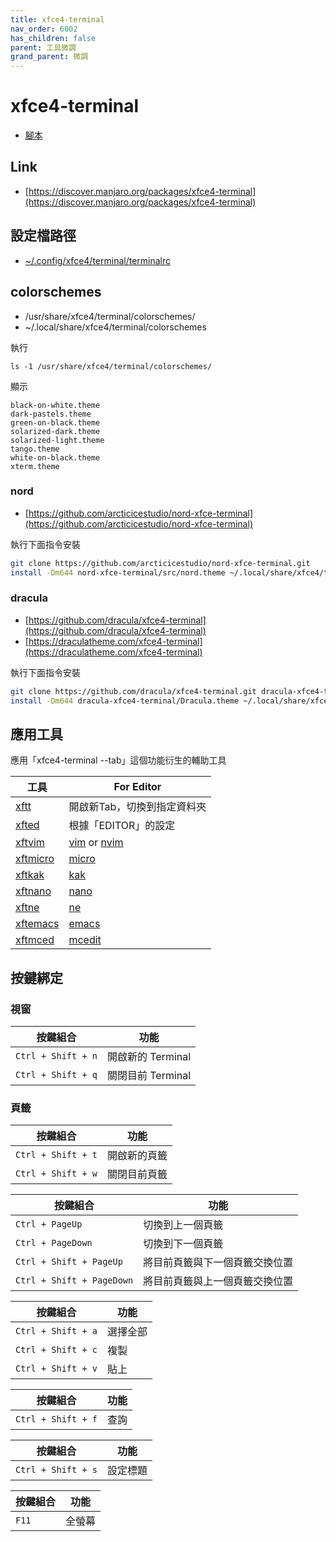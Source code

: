```yaml
---
title: xfce4-terminal
nav_order: 6002
has_children: false
parent: 工具微調
grand_parent: 微調
---
```



# xfce4-terminal


* [腳本](https://github.com/samwhelp/note-about-manjaro/tree/gh-pages/_demo/adjustment/tool/xfce4-terminal)


## Link

* [https://discover.manjaro.org/packages/xfce4-terminal](https://discover.manjaro.org/packages/xfce4-terminal)


## 設定檔路徑

* [~/.config/xfce4/terminal/terminalrc](https://github.com/samwhelp/note-about-manjaro/blob/gh-pages/_demo/adjustment/tool/xfce4-terminal/config/xfce4-terminal/terminalrc)


## colorschemes

* /usr/share/xfce4/terminal/colorschemes/
* ~/.local/share/xfce4/terminal/colorschemes


執行

```
ls -1 /usr/share/xfce4/terminal/colorschemes/
```

顯示

```
black-on-white.theme
dark-pastels.theme
green-on-black.theme
solarized-dark.theme
solarized-light.theme
tango.theme
white-on-black.theme
xterm.theme
```

### nord

* [https://github.com/arcticicestudio/nord-xfce-terminal](https://github.com/arcticicestudio/nord-xfce-terminal)

執行下面指令安裝

``` sh
git clone https://github.com/arcticicestudio/nord-xfce-terminal.git
install -Dm644 nord-xfce-terminal/src/nord.theme ~/.local/share/xfce4/terminal/colorschemes/nord.theme
```

### dracula

* [https://github.com/dracula/xfce4-terminal](https://github.com/dracula/xfce4-terminal)
* [https://draculatheme.com/xfce4-terminal](https://draculatheme.com/xfce4-terminal)

執行下面指令安裝

``` sh
git clone https://github.com/dracula/xfce4-terminal.git dracula-xfce4-terminal
install -Dm644 dracula-xfce4-terminal/Dracula.theme ~/.local/share/xfce4/terminal/colorschemes/Dracula.theme
```


## 應用工具

應用「xfce4-terminal --tab」這個功能衍生的輔助工具

| 工具 | For Editor |
| --- | --- |
| [xftt](https://samwhelp.github.io/tool-xfteditor/read/project/xfteditor/xfttt) | 開啟新Tab，切換到指定資料夾 |
| [xfted](https://samwhelp.github.io/tool-xfteditor/read/project/xfteditor/xfted) | 根據「EDITOR」的設定 |
| [xftvim](https://samwhelp.github.io/tool-xfteditor/read/project/xfteditor/xftvim) | [vim](https://www.vim.org/) or [nvim](https://neovim.io/) |
| [xftmicro](https://samwhelp.github.io/tool-xfteditor/read/project/xfteditor/xftmicro) | [micro](https://micro-editor.github.io/) |
| [xftkak](https://samwhelp.github.io/tool-xfteditor/read/project/xfteditor/xftkak) | [kak](https://kakoune.org/) |
| [xftnano](https://samwhelp.github.io/tool-xfteditor/read/project/xfteditor/xftnano) | [nano](https://www.nano-editor.org/) |
| [xftne](https://samwhelp.github.io/tool-xfteditor/read/project/xfteditor/xftne) | [ne](http://ne.di.unimi.it/) |
| [xftemacs](https://samwhelp.github.io/tool-xfteditor/read/project/xfteditor/xftemacs) | [emacs](https://www.gnu.org/software/emacs/) |
| [xftmced](https://samwhelp.github.io/tool-xfteditor/read/project/xfteditor/xftmced) | [mcedit](https://midnight-commander.org/) |




## 按鍵綁定

### 視窗

| 按鍵組合 | 功能 |
| --- | --- |
| `Ctrl + Shift + n` | 開啟新的 Terminal | 
| `Ctrl + Shift + q` | 關閉目前 Terminal | 

### 頁籤

| 按鍵組合 | 功能 |
| --- | --- |
| `Ctrl + Shift + t` | 開啟新的頁籤 | 
| `Ctrl + Shift + w` | 關閉目前頁籤 | 


| 按鍵組合 | 功能 |
| --- | --- |
| `Ctrl + PageUp` | 切換到上一個頁籤 | 
| `Ctrl + PageDown` | 切換到下一個頁籤 | 
| `Ctrl + Shift + PageUp` | 將目前頁籤與下一個頁籤交換位置 | 
| `Ctrl + Shift + PageDown` | 將目前頁籤與上一個頁籤交換位置 | 

| 按鍵組合 | 功能 |
| --- | --- |
| `Ctrl + Shift + a` | 選擇全部 | 
| `Ctrl + Shift + c` | 複製 | 
| `Ctrl + Shift + v` | 貼上 | 

| 按鍵組合 | 功能 |
| --- | --- |
| `Ctrl + Shift + f` | 查詢 | 

| 按鍵組合 | 功能 |
| --- | --- |
| `Ctrl + Shift + s` | 設定標題 | 

| 按鍵組合 | 功能 |
| --- | --- |
| `F11` | 全螢幕 | 

